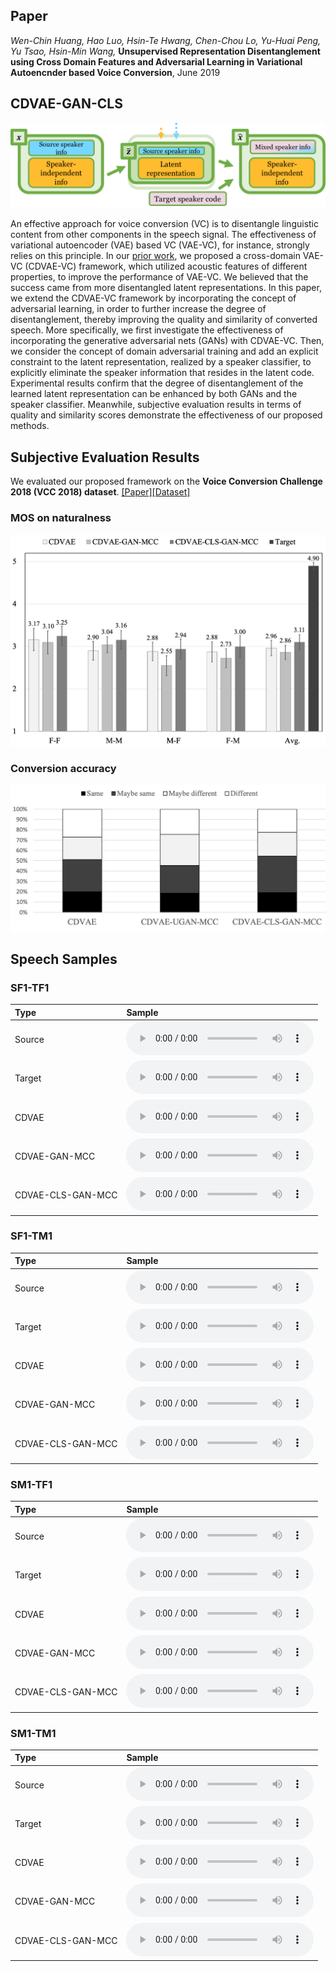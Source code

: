 ## Paper

_Wen-Chin Huang, Hao Luo, Hsin-Te Hwang, Chen-Chou Lo, Yu-Huai Peng, Yu Tsao, Hsin-Min Wang,_ **Unsupervised Representation Disentanglement using Cross Domain Features and Adversarial Learning in Variational Autoencnder based Voice Conversion**, June 2019

## CDVAE-GAN-CLS

![methods](/imgs/entangled-vc.png)

An effective approach for voice conversion (VC) is to disentangle linguistic content from other components in the speech signal. The effectiveness of variational autoencoder (VAE) based VC (VAE-VC), for instance, strongly relies on this principle. In our [prior work](https://unilight.github.io/CDVAE-Demo/), we proposed a cross-domain VAE-VC (CDVAE-VC) framework, which utilized acoustic features of different properties, to improve the performance of VAE-VC. We believed that the success came from more disentangled latent representations. In this paper, we extend the CDVAE-VC framework by incorporating the concept of adversarial learning, in order to further increase the degree of disentanglement, thereby improving the quality and similarity of converted speech. More specifically, we first investigate the effectiveness of incorporating the generative adversarial nets (GANs) with CDVAE-VC. Then, we consider the concept of domain adversarial training and add an explicit constraint to the latent representation, realized by a speaker classifier, to explicitly eliminate the speaker information that resides in the latent code. Experimental results confirm that the degree of disentanglement of the learned latent representation can be enhanced by both GANs and the speaker classifier. Meanwhile, subjective evaluation results in terms of quality and similarity scores demonstrate the effectiveness of our proposed methods.

## Subjective Evaluation Results

We evaluated our proposed framework on the **Voice Conversion Challenge 2018 (VCC 2018) dataset**. [[Paper]](https://arxiv.org/abs/1804.04262)[[Dataset]](https://datashare.is.ed.ac.uk/handle/10283/3061)


### MOS on naturalness

![Naturalness](/imgs/mos.png)

### Conversion accuracy

![Similarity](/imgs/similarity.png)

## Speech Samples

### SF1-TF1

|Type|Sample|
|:--|:--|
|Source|<audio controls="controls"><source type="audio/wav" src="samples/natural/SF1-30001.wav"></source></audio>|
|Target|<audio controls="controls"><source type="audio/wav" src="samples/natural/TF1-30001.wav"></source></audio>|
|CDVAE|<audio controls="controls"><source type="audio/wav" src="samples/cdvae/SF1-TF1-30001-gv.wav"></source></audio>|
|CDVAE-GAN-MCC|<audio controls="controls"><source type="audio/wav" src="samples/cdvae-gan/SF1-TF1-30001.wav"></source></audio>|
|CDVAE-CLS-GAN-MCC|<audio controls="controls"><source type="audio/wav" src="samples/cdvae-cls-gan/SF1-TF1-30001.wav"></source></audio>|

### SF1-TM1

|Type|Sample|
|:--|:--|
|Source|<audio controls="controls"><source type="audio/wav" src="samples/natural/SF1-30001.wav"></source></audio>|
|Target|<audio controls="controls"><source type="audio/wav" src="samples/natural/TM1-30001.wav"></source></audio>|
|CDVAE|<audio controls="controls"><source type="audio/wav" src="samples/cdvae/SF1-TM1-30001-gv.wav"></source></audio>|
|CDVAE-GAN-MCC|<audio controls="controls"><source type="audio/wav" src="samples/cdvae-gan/SF1-TM1-30001.wav"></source></audio>|
|CDVAE-CLS-GAN-MCC|<audio controls="controls"><source type="audio/wav" src="samples/cdvae-cls-gan/SF1-TM1-30001.wav"></source></audio>|

### SM1-TF1

|Type|Sample|
|:--|:--|
|Source|<audio controls="controls"><source type="audio/wav" src="samples/natural/SM1-30001.wav"></source></audio>|
|Target|<audio controls="controls"><source type="audio/wav" src="samples/natural/TF1-30001.wav"></source></audio>|
|CDVAE|<audio controls="controls"><source type="audio/wav" src="samples/cdvae/SM1-TF1-30001-gv.wav"></source></audio>|
|CDVAE-GAN-MCC|<audio controls="controls"><source type="audio/wav" src="samples/cdvae-gan/SM1-TF1-30001.wav"></source></audio>|
|CDVAE-CLS-GAN-MCC|<audio controls="controls"><source type="audio/wav" src="samples/cdvae-cls-gan/SM1-TF1-30001.wav"></source></audio>|

### SM1-TM1

|Type|Sample|
|:--|:--|
|Source|<audio controls="controls"><source type="audio/wav" src="samples/natural/Sm1-30001.wav"></source></audio>|
|Target|<audio controls="controls"><source type="audio/wav" src="samples/natural/TM1-30001.wav"></source></audio>|
|CDVAE|<audio controls="controls"><source type="audio/wav" src="samples/cdvae/SM1-TM1-30001-gv.wav"></source></audio>|
|CDVAE-GAN-MCC|<audio controls="controls"><source type="audio/wav" src="samples/cdvae-gan/SM1-TM1-30001.wav"></source></audio>|
|CDVAE-CLS-GAN-MCC|<audio controls="controls"><source type="audio/wav" src="samples/cdvae-cls-gan/SM1-TM1-30001.wav"></source></audio>|